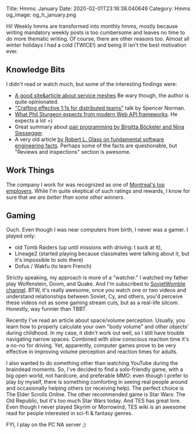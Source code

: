Title: Hmms: January
Date: 2020-02-01T23:16:38.040649
Category: Hmms
og_image: og_h_january.png

Hi! Weekly hmms are transformed into monthly hmms, mostly because writing mandatory weekly posts is too cumbersome 
and leaves no time to do more thematic writing. Of course, there are other reasons too. Almost all winter holidays 
I had a cold (TWICE!) and being ill isn't the best motivation ever. 


## Knowledge Bits

I didn't read or watch much, but some of the interesting findings were:


* [A good site&article about service meshes](https://servicemesh.io/) Be wary though, the author is quite opinionated.
* ["Crafting effective 1:1s for distributed teams"](https://www.youtube.com/watch?v=O8Hx4tFW4PU) talk by Spencer Norman.
* [What Phil Sturgeon expects from modern Web API frameworks](https://phil.tech/api/2019/12/28/modern-web-api-frameworks/). He expects a lot =)
* Great summary about [pair programming by Birgitta Böckeler and Nina Siessegger](https://martinfowler.com/articles/on-pair-programming.html).
* A very old article [by Robert L. Glass on fundamental software engineering facts](https://pdfs.semanticscholar.org/7eee/629b22cd3db63296cac13a0c37cb0a7235f6.pdf). Perhaps some of the facts are questionable, but "Reviews and inspections" section is awesome.

## Work Things

The company I work for was recognized as one of [Montreal's top employers](https://reviews.canadastop100.com/top-employer-netgovern). 
While I'm quite skeptical of such ratings and rewards, I know for sure that _we are better than some other winners._ 

## Gaming

Ouch. Even though I was near computers from birth, I never was a gamer. I played only:

* old Tomb Raiders (up until missions with driving: I suck at it), 
* Lineage2 (started playing because classmates were talking about it, but it's impossible to solo there)
* Dofus / Wakfu (to learn French)

Strictly speaking, my approach is more of a "watcher." I watched my father play Wolfenstein, Doom, and Quake. And I'm 
subscribed to [SovietWomble channel](https://www.youtube.com/user/SovietWomble). BTW, it's really awesome, once you watch
one or two videos and understand relationships between Soviet, Cy, and others, you'd perceive these videos not as some
gaming stream cuts, but as a real-life sitcom. Honestly, way funnier than TBBT. 

Recently I've read an article about space/volume perception. Usually, you learn how to properly calculate your own 
"body volume" and other objects' during childhood. In my case, it didn't work out well, so I still have trouble navigating
narrow spaces. Combined with slow conscious reaction time it's a no-no for driving. Yet, apparently, computer games
prove to be very effective in improving volume perception and reaction times for adults. 

I also wanted to do something other than watching YouTube during the braindead moments. So, I've decided to find a 
solo-friendly game, with a big open world, not hardcore, 
and preferable MMO: even though I prefer to play by myself, there is something comforting in seeing real people 
around and occasionally helping others (or receiving help). The perfect choice is The Elder Scrolls Online. The other
recommended game is Star Wars: The Old Republic, but it's too much Star Wars today. And TES has great lore. 
Even though I never played Skyrim or Morrowind, TES wiki is an awesome read for people interested in sci-fi & fantasy genres.

FYI, I play on the PC NA server ;)